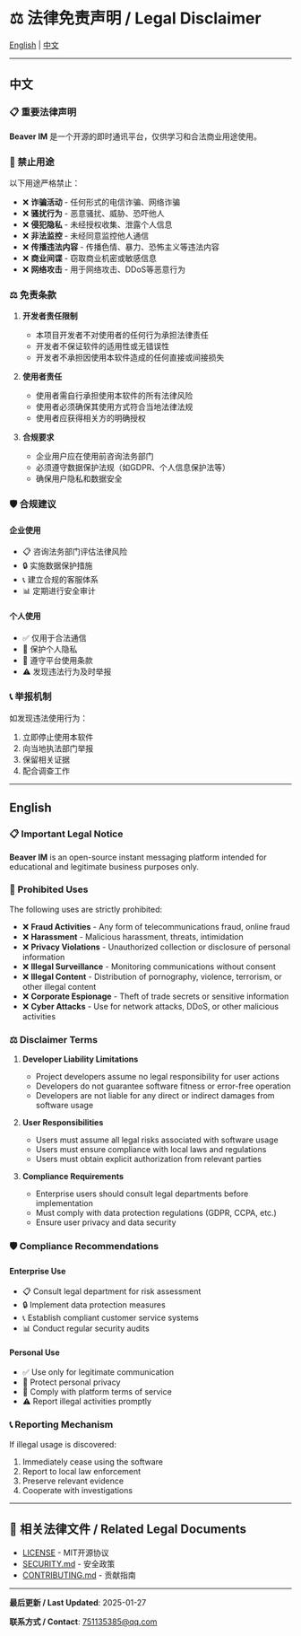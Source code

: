 # ⚖️ 法律免责声明 / Legal Disclaimer

[English](#english) | [中文](#chinese)

---

## 中文

### 📋 重要法律声明

**Beaver IM** 是一个开源的即时通讯平台，仅供学习和合法商业用途使用。

### 🚫 禁止用途

以下用途严格禁止：

- ❌ **诈骗活动** - 任何形式的电信诈骗、网络诈骗
- ❌ **骚扰行为** - 恶意骚扰、威胁、恐吓他人
- ❌ **侵犯隐私** - 未经授权收集、泄露个人信息
- ❌ **非法监控** - 未经同意监控他人通信
- ❌ **传播违法内容** - 传播色情、暴力、恐怖主义等违法内容
- ❌ **商业间谍** - 窃取商业机密或敏感信息
- ❌ **网络攻击** - 用于网络攻击、DDoS等恶意行为

### ⚖️ 免责条款

1. **开发者责任限制**
   - 本项目开发者不对使用者的任何行为承担法律责任
   - 开发者不保证软件的适用性或无错误性
   - 开发者不承担因使用本软件造成的任何直接或间接损失

2. **使用者责任**
   - 使用者需自行承担使用本软件的所有法律风险
   - 使用者必须确保其使用方式符合当地法律法规
   - 使用者应获得相关方的明确授权

3. **合规要求**
   - 企业用户应在使用前咨询法务部门
   - 必须遵守数据保护法规（如GDPR、个人信息保护法等）
   - 确保用户隐私和数据安全

### 🛡️ 合规建议

#### 企业使用
- 📋 咨询法务部门评估法律风险
- 🔒 实施数据保护措施
- 📞 建立合规的客服体系
- 📊 定期进行安全审计

#### 个人使用
- ✅ 仅用于合法通信
- 🔐 保护个人隐私
- 📱 遵守平台使用条款
- ⚠️ 发现违法行为及时举报

### 📞 举报机制

如发现违法使用行为：
1. 立即停止使用本软件
2. 向当地执法部门举报
3. 保留相关证据
4. 配合调查工作

---

## English

### 📋 Important Legal Notice

**Beaver IM** is an open-source instant messaging platform intended for educational and legitimate business purposes only.

### 🚫 Prohibited Uses

The following uses are strictly prohibited:

- ❌ **Fraud Activities** - Any form of telecommunications fraud, online fraud
- ❌ **Harassment** - Malicious harassment, threats, intimidation
- ❌ **Privacy Violations** - Unauthorized collection or disclosure of personal information
- ❌ **Illegal Surveillance** - Monitoring communications without consent
- ❌ **Illegal Content** - Distribution of pornography, violence, terrorism, or other illegal content
- ❌ **Corporate Espionage** - Theft of trade secrets or sensitive information
- ❌ **Cyber Attacks** - Use for network attacks, DDoS, or other malicious activities

### ⚖️ Disclaimer Terms

1. **Developer Liability Limitations**
   - Project developers assume no legal responsibility for user actions
   - Developers do not guarantee software fitness or error-free operation
   - Developers are not liable for any direct or indirect damages from software usage

2. **User Responsibilities**
   - Users must assume all legal risks associated with software usage
   - Users must ensure compliance with local laws and regulations
   - Users must obtain explicit authorization from relevant parties

3. **Compliance Requirements**
   - Enterprise users should consult legal departments before implementation
   - Must comply with data protection regulations (GDPR, CCPA, etc.)
   - Ensure user privacy and data security

### 🛡️ Compliance Recommendations

#### Enterprise Use
- 📋 Consult legal department for risk assessment
- 🔒 Implement data protection measures
- 📞 Establish compliant customer service systems
- 📊 Conduct regular security audits

#### Personal Use
- ✅ Use only for legitimate communication
- 🔐 Protect personal privacy
- 📱 Comply with platform terms of service
- ⚠️ Report illegal activities promptly

### 📞 Reporting Mechanism

If illegal usage is discovered:
1. Immediately cease using the software
2. Report to local law enforcement
3. Preserve relevant evidence
4. Cooperate with investigations

---

## 📄 相关法律文件 / Related Legal Documents

- [LICENSE](LICENSE) - MIT开源协议
- [SECURITY.md](SECURITY.md) - 安全政策
- [CONTRIBUTING.md](CONTRIBUTING.md) - 贡献指南

---

**最后更新 / Last Updated**: 2025-01-27

**联系方式 / Contact**: [751135385@qq.com](mailto:751135385@qq.com) 